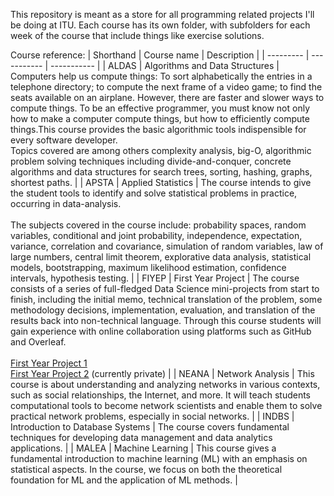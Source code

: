 This repository is meant as a store for all programming related projects I'll be doing at ITU. Each course has its own folder, with subfolders for each week of the course that include things like exercise solutions.  
  
Course reference:
| Shorthand | Course name | Description |
| --------- | ----------- | ----------- |
| ALDAS | Algorithms and Data Structures | Computers help us compute things: To sort alphabetically the entries in a telephone directory; to compute the next frame of a video game; to find the seats available on an airplane. However, there are faster and slower ways to compute things. To be an effective programmer, you must know not only how to make a computer compute things, but how to efficiently compute things.This course provides the basic algorithmic tools indispensible for every software developer.<br />Topics covered are among others complexity analysis, big-O, algorithmic problem solving techniques including divide-and-conquer, concrete algorithms and data structures for search trees, sorting, hashing, graphs, shortest paths. |
| APSTA | Applied Statistics | The course intends to give the student tools to identify and solve statistical problems in practice, occurring in data-analysis.<br /><br />The subjects covered in the course include: probability spaces, random variables, conditional and joint probability, independence, expectation, variance, correlation and covariance, simulation of random variables, law of large numbers, central limit theorem, explorative data analysis, statistical models, bootstrapping, maximum likelihood estimation, confidence intervals, hypothesis testing. |
| FIYEP | First Year Project | The course consists of a series of full-fledged Data Science mini-projects from start to finish, including the initial memo, technical translation of the problem, some methodology decisions, implementation, evaluation, and translation of the results back into non-technical language. Through this course students will gain experience with online collaboration using platforms such as GitHub and Overleaf.<br /><br />[First Year Project 1](https://github.com/FIYEP-2023/Project-1)<br />[First Year Project 2](https://github.com/FIYEP-2023/Skin-cancer) (currently private) |
| NEANA | Network Analysis | This course is about understanding and analyzing networks in various contexts, such as social relationships, the Internet, and more. It will teach students computational tools to become network scientists and enable them to solve practical network problems, especially in social networks. |
| INDBS | Introduction to Database Systems | The course covers fundamental techniques for developing data management and data analytics applications. |
| MALEA | Machine Learning | This course gives a fundamental introduction to machine learning (ML) with an emphasis on statistical aspects. In the course, we focus on both the theoretical foundation for ML and the application of ML methods. |
